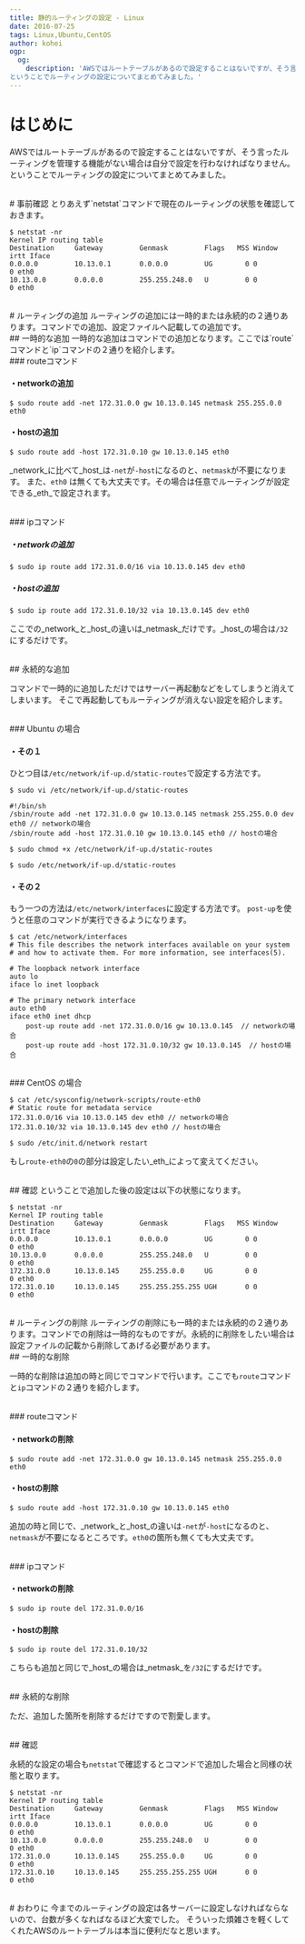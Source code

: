 ```yaml
---
title: 静的ルーティングの設定 - Linux
date: 2016-07-25
tags: Linux,Ubuntu,CentOS
author: kohei
ogp:
  og:
    description: 'AWSではルートテーブルがあるので設定することはないですが、そう言ったルーティングを管理する機能がない場合は自分で設定を行わなければなりません。
ということでルーティングの設定についてまとめてみました。'
---
```


# はじめに
AWSではルートテーブルがあるので設定することはないですが、そう言ったルーティングを管理する機能がない場合は自分で設定を行わなければなりません。
ということでルーティングの設定についてまとめてみました。

<br>
# 事前確認
とりあえず`netstat`コマンドで現在のルーティングの状態を確認しておきます。

```bash:コマンド
$ netstat -nr
Kernel IP routing table
Destination     Gateway         Genmask         Flags   MSS Window  irtt Iface
0.0.0.0         10.13.0.1       0.0.0.0         UG        0 0          0 eth0
10.13.0.0       0.0.0.0         255.255.248.0   U         0 0          0 eth0
```

<br>
# ルーティングの追加
ルーティングの追加には一時的または永続的の２通りあります。コマンドでの追加、設定ファイルへ記載しての追加です。

<br>
## 一時的な追加
一時的な追加はコマンドでの追加となります。ここでは`route`コマンドと`ip`コマンドの２通りを紹介します。

<br>
### routeコマンド

#### ・networkの追加

```bash:コマンド
$ sudo route add -net 172.31.0.0 gw 10.13.0.145 netmask 255.255.0.0 eth0
```

#### ・hostの追加

```bash:コマンド
$ sudo route add -host 172.31.0.10 gw 10.13.0.145 eth0
```

_network_に比べて_host_は`-net`が`-host`になるのと、`netmask`が不要になります。
また、`eth0` は無くても大丈夫です。その場合は任意でルーティングが設定できる_eth_で設定されます。


<br>
### ipコマンド

##### ・networkの追加

```bash:コマンド
$ sudo ip route add 172.31.0.0/16 via 10.13.0.145 dev eth0
```

##### ・hostの追加

```bash:コマンド
$ sudo ip route add 172.31.0.10/32 via 10.13.0.145 dev eth0
```

ここでの_network_と_host_の違いは_netmask_だけです。_host_の場合は`/32`にするだけです。


<br>
## 永続的な追加

コマンドで一時的に追加しただけではサーバー再起動などをしてしまうと消えてしまいます。
そこで再起動してもルーティングが消えない設定を紹介します。

<br>
### Ubuntu の場合

#### ・その１
ひとつ目は`/etc/network/if-up.d/static-routes`で設定する方法です。

```bash:コマンド
$ sudo vi /etc/network/if-up.d/static-routes
```

```text:/etc/network/if-up.d/static-routes
#!/bin/sh
/sbin/route add -net 172.31.0.0 gw 10.13.0.145 netmask 255.255.0.0 dev eth0 // networkの場合
/sbin/route add -host 172.31.0.10 gw 10.13.0.145 eth0 // hostの場合
```

```bash:コマンド
$ sudo chmod +x /etc/network/if-up.d/static-routes
```

```bash:コマンド
$ sudo /etc/network/if-up.d/static-routes
```

#### ・その２
もう一つの方法は`/etc/network/interfaces`に設定する方法です。
`post-up`を使うと任意のコマンドが実行できるようになります。

```text:ファイル
$ cat /etc/network/interfaces
# This file describes the network interfaces available on your system
# and how to activate them. For more information, see interfaces(5).

# The loopback network interface
auto lo
iface lo inet loopback

# The primary network interface
auto eth0
iface eth0 inet dhcp
    post-up route add -net 172.31.0.0/16 gw 10.13.0.145  // networkの場合
    post-up route add -host 172.31.0.10/32 gw 10.13.0.145  // hostの場合
```

<br>
### CentOS の場合

```text:ファイル
$ cat /etc/sysconfig/network-scripts/route-eth0 
# Static route for metadata service
172.31.0.0/16 via 10.13.0.145 dev eth0 // networkの場合
172.31.0.10/32 via 10.13.0.145 dev eth0 // hostの場合
```

```text:ファイル
$ sudo /etc/init.d/network restart
```

もし`route-eth0`の`0`の部分は設定したい_eth_によって変えてください。


<br>
## 確認
ということで追加した後の設定は以下の状態になります。

```bash:コマンド
$ netstat -nr
Kernel IP routing table
Destination     Gateway         Genmask         Flags   MSS Window  irtt Iface
0.0.0.0         10.13.0.1       0.0.0.0         UG        0 0          0 eth0
10.13.0.0       0.0.0.0         255.255.248.0   U         0 0          0 eth0
172.31.0.0      10.13.0.145     255.255.0.0     UG        0 0          0 eth0
172.31.0.10     10.13.0.145     255.255.255.255 UGH       0 0          0 eth0
```

<br>
# ルーティングの削除
ルーティングの削除にも一時的または永続的の２通りあります。コマンドでの削除は一時的なものですが。永続的に削除をしたい場合は設定ファイルの記載から削除してあげる必要があります。

<br>
## 一時的な削除

一時的な削除は追加の時と同じでコマンドで行います。ここでも`route`コマンドと`ip`コマンドの２通りを紹介します。


<br>
### routeコマンド

#### ・networkの削除

```bash:コマンド
$ sudo route add -net 172.31.0.0 gw 10.13.0.145 netmask 255.255.0.0 eth0
```

#### ・hostの削除

```bash:コマンド
$ sudo route add -host 172.31.0.10 gw 10.13.0.145 eth0
```

追加の時と同じで、_network_と_host_の違いは`-net`が`-host`になるのと、`netmask`が不要になるところです。`eth0`の箇所も無くても大丈夫です。

<br>
### ipコマンド

#### ・networkの削除

```bash:コマンド
$ sudo ip route del 172.31.0.0/16
```

#### ・hostの削除

```bash:コマンド
$ sudo ip route del 172.31.0.10/32
```

こちらも追加と同じで_host_の場合は_netmask_を`/32`にするだけです。


<br>
## 永続的な削除

ただ、追加した箇所を削除するだけですので割愛します。



<br>
## 確認

永続的な設定の場合も`netstat`で確認するとコマンドで追加した場合と同様の状態と取ります。

```bash:コマンド
$ netstat -nr
Kernel IP routing table
Destination     Gateway         Genmask         Flags   MSS Window  irtt Iface
0.0.0.0         10.13.0.1       0.0.0.0         UG        0 0          0 eth0
10.13.0.0       0.0.0.0         255.255.248.0   U         0 0          0 eth0
172.31.0.0      10.13.0.145     255.255.0.0     UG        0 0          0 eth0
172.31.0.10     10.13.0.145     255.255.255.255 UGH       0 0          0 eth0
```

<br>
# おわりに
今までのルーティングの設定は各サーバーに設定しなければならないので、台数が多くなればなるほど大変でした。
そういった煩雑さを軽くしてくれたAWSのルートテーブルは本当に便利だなと思います。

